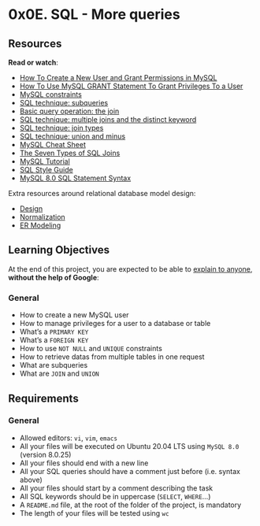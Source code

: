 # 0x0E. SQL - More queries

<h2>Resources</h2>

<p><strong>Read or watch</strong>:</p>

<ul>
<li><a href="/rltoken/u4h2MXcCQfadszlRMQy-gw" title="How To Create a New User and Grant Permissions in MySQL" target="_blank">How To Create a New User and Grant Permissions in MySQL</a> </li>
<li><a href="/rltoken/ztrEKQexfEDtZ-8EUsG70Q" title="How To Use MySQL GRANT Statement To Grant Privileges To a User" target="_blank">How To Use MySQL GRANT Statement To Grant Privileges To a User</a> </li>
<li><a href="/rltoken/LBrFqCMm9N9woTX7sS7e0g" title="MySQL constraints" target="_blank">MySQL constraints</a> </li>
<li><a href="/rltoken/YYpPtkqFeKSCsAU4Y_y3Og" title="SQL technique: subqueries" target="_blank">SQL technique: subqueries</a> </li>
<li><a href="/rltoken/npLCp3WasK0SUSUQqCF25A" title="Basic query operation: the join" target="_blank">Basic query operation: the join</a> </li>
<li><a href="/rltoken/GmRLMhkY-pPvjcpzyDvmRg" title="SQL technique: multiple joins and the distinct keyword" target="_blank">SQL technique: multiple joins and the distinct keyword</a> </li>
<li><a href="/rltoken/ryjyRRN7696rJV0maP03Xw" title="SQL technique: join types" target="_blank">SQL technique: join types</a> </li>
<li><a href="/rltoken/L7Fi5w8GZG5MSdQZ19e88g" title="SQL technique: union and minus" target="_blank">SQL technique: union and minus</a> </li>
<li><a href="/rltoken/V9vpLbtkFwV4EZYoiz2NBA" title="MySQL Cheat Sheet" target="_blank">MySQL Cheat Sheet</a> </li>
<li><a href="/rltoken/ySKSdhFeMDddea07XrDzeQ" title="The Seven Types of SQL Joins" target="_blank">The Seven Types of SQL Joins</a> </li>
<li><a href="/rltoken/-uqP0a89xUl3SsmV_ZtxRA" title="MySQL Tutorial" target="_blank">MySQL Tutorial</a> </li>
<li><a href="/rltoken/jn4SHgwVtOJF0LQYPEIs-g" title="SQL Style Guide" target="_blank">SQL Style Guide</a> </li>
<li><a href="/rltoken/v1VjRjcgXmGeGq8ojvOPnA" title="MySQL 8.0 SQL Statement Syntax" target="_blank">MySQL 8.0 SQL Statement Syntax</a> </li>
</ul>

<p>Extra resources around relational database model design:</p>

<ul>
<li><a href="/rltoken/9ppVdXqFMn-v1eKuxsOvaQ" title="Design" target="_blank">Design</a></li>
<li><a href="/rltoken/zo6dqYxsXby3S3uON5JfOg" title="Normalization" target="_blank">Normalization</a></li>
<li><a href="/rltoken/ZaMMezT-GdpgHB9pmM78iw" title="ER Modeling" target="_blank">ER Modeling</a></li>
</ul>

<h2>Learning Objectives</h2>

<p>At the end of this project, you are expected to be able to <a href="/rltoken/fwbj7FkG_ikCVBmGg82PLg" title="explain to anyone" target="_blank">explain to anyone</a>, <strong>without the help of Google</strong>:</p>

<h3>General</h3>

<ul>
<li>How to create a new MySQL user</li>
<li>How to manage privileges for a user to a database or table</li>
<li>What&rsquo;s a <code>PRIMARY KEY</code></li>
<li>What&rsquo;s a <code>FOREIGN KEY</code></li>
<li>How to use <code>NOT NULL</code> and <code>UNIQUE</code> constraints</li>
<li>How to retrieve datas from multiple tables in one request</li>
<li>What are subqueries</li>
<li>What are <code>JOIN</code> and <code>UNION</code></li>
</ul>

<h2>Requirements</h2>

<h3>General</h3>

<ul>
<li>Allowed editors: <code>vi</code>, <code>vim</code>, <code>emacs</code></li>
<li>All your files will be executed on Ubuntu 20.04 LTS using <code>MySQL 8.0</code> (version 8.0.25)</li>
<li>All your files should end with a new line</li>
<li>All your SQL queries should have a comment just before (i.e. syntax above)</li>
<li>All your files should start by a comment describing the task</li>
<li>All SQL keywords should be in uppercase (<code>SELECT</code>, <code>WHERE</code>&hellip;)</li>
<li>A <code>README.md</code> file, at the root of the folder of the project, is mandatory</li>
<li>The length of your files will be tested using <code>wc</code></li>
</ul>
